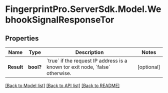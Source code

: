 # FingerprintPro.ServerSdk.Model.WebhookSignalResponseTor
## Properties

Name | Type | Description | Notes
------------ | ------------- | ------------- | -------------
**Result** | **bool?** | &#x60;true&#x60; if the request IP address is a known tor exit node, &#x60;false&#x60; otherwise.  | [optional] 

[[Back to Model list]](../README.md#documentation-for-models) [[Back to API list]](../README.md#documentation-for-api-endpoints) [[Back to README]](../README.md)

